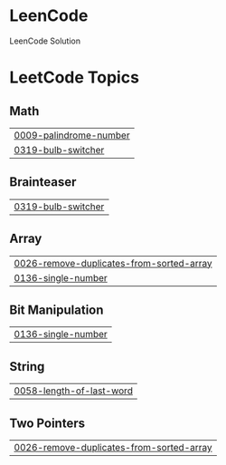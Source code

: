 # LeenCode
LeenCode Solution

<!---LeetCode Topics Start-->
# LeetCode Topics
## Math
|  |
| ------- |
| [0009-palindrome-number](https://github.com/FahimAfridi10/LeenCode/tree/master/0009-palindrome-number) |
| [0319-bulb-switcher](https://github.com/FahimAfridi10/LeenCode/tree/master/0319-bulb-switcher) |
## Brainteaser
|  |
| ------- |
| [0319-bulb-switcher](https://github.com/FahimAfridi10/LeenCode/tree/master/0319-bulb-switcher) |
## Array
|  |
| ------- |
| [0026-remove-duplicates-from-sorted-array](https://github.com/FahimAfridi10/LeenCode/tree/master/0026-remove-duplicates-from-sorted-array) |
| [0136-single-number](https://github.com/FahimAfridi10/LeenCode/tree/master/0136-single-number) |
## Bit Manipulation
|  |
| ------- |
| [0136-single-number](https://github.com/FahimAfridi10/LeenCode/tree/master/0136-single-number) |
## String
|  |
| ------- |
| [0058-length-of-last-word](https://github.com/FahimAfridi10/LeenCode/tree/master/0058-length-of-last-word) |
## Two Pointers
|  |
| ------- |
| [0026-remove-duplicates-from-sorted-array](https://github.com/FahimAfridi10/LeenCode/tree/master/0026-remove-duplicates-from-sorted-array) |
<!---LeetCode Topics End-->